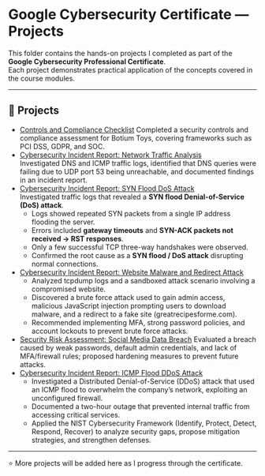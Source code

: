 # Google Cybersecurity Certificate — Projects

This folder contains the hands-on projects I completed as part of the **Google Cybersecurity Professional Certificate**.  
Each project demonstrates practical application of the concepts covered in the course modules.

---

## 📂 Projects
- [Controls and Compliance Checklist](Controls_and_compliance_checklist.pdf)
  Completed a security controls and compliance assessment for Botium Toys, covering frameworks such as PCI DSS, GDPR, and SOC.
- [Cybersecurity Incident Report: Network Traffic Analysis](Cybersecurity_incident_report_network_traffic_analysis.pdf)  
  Investigated DNS and ICMP traffic logs, identified that DNS queries were failing due to UDP port 53 being unreachable, and documented findings in an incident report.
- [Cybersecurity Incident Report: SYN Flood DoS Attack](Cybersecurity-Incident-Report-SYN-Flood.pdf)  
  Investigated traffic logs that revealed a **SYN flood Denial-of-Service (DoS) attack**.  
  - Logs showed repeated SYN packets from a single IP address flooding the server.
  - Errors included **gateway timeouts** and **SYN-ACK packets not received → RST responses**.  
  - Only a few successful TCP three-way handshakes were observed.  
  - Confirmed the root cause as a **SYN flood / DoS attack** disrupting normal connections.
- [Cybersecurity Incident Report: Website Malware and Redirect Attack](Security_Incident_Report_Website_Malware_and_Redirect_Attack.pdf)
  - Analyzed tcpdump logs and a sandboxed attack scenario involving a compromised website.
  - Discovered a brute force attack used to gain admin access, malicious JavaScript injection prompting users to download malware, and a redirect to a fake site (greatrecipesforme.com).
  - Recommended implementing MFA, strong password policies, and account lockouts to prevent brute force attacks.
- [Security Risk Assessment: Social Media Data Breach](Security_Risk_Assessment_SocMed_Data_Breach.pdf)
  Evaluated a breach caused by weak passwords, default admin credentials, and lack of MFA/firewall rules; proposed hardening measures to prevent future attacks.
- [Cybersecurity Incident Report: ICMP Flood DDoS Attack](Incident_report_analysis_DDoS_Attack.pdf)
  - Investigated a Distributed Denial-of-Service (DDoS) attack that used an ICMP flood to overwhelm the company’s network, exploiting an unconfigured firewall.
  - Documented a two-hour outage that prevented internal traffic from accessing critical services.
  - Applied the NIST Cybersecurity Framework (Identify, Protect, Detect, Respond, Recover) to analyze security gaps, propose mitigation strategies, and strengthen defenses.
---

⭐️ More projects will be added here as I progress through the certificate.

